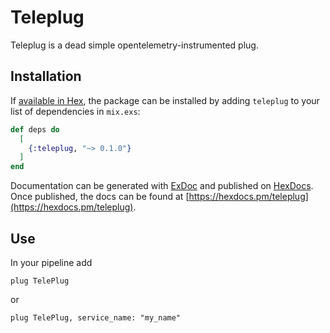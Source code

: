 # Teleplug

Teleplug is a dead simple opentelemetry-instrumented plug.

## Installation

If [available in Hex](https://hex.pm/docs/publish), the package can be installed
by adding `teleplug` to your list of dependencies in `mix.exs`:

```elixir
def deps do
  [
    {:teleplug, "~> 0.1.0"}
  ]
end
```

Documentation can be generated with [ExDoc](https://github.com/elixir-lang/ex_doc)
and published on [HexDocs](https://hexdocs.pm). Once published, the docs can
be found at [https://hexdocs.pm/teleplug](https://hexdocs.pm/teleplug).


## Use 

In your pipeline add 

```
plug TelePlug
```

or 
```
plug TelePlug, service_name: "my_name"
```

